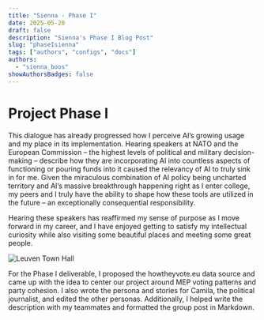 ```yaml
---
title: "Sienna - Phase I"
date: 2025-05-20
draft: false
description: "Sienna's Phase I Blog Post"
slug: "phaseIsienna"
tags: ["authors", "configs", "docs"]
authors:
  - "sienna_boos"
showAuthorsBadges: false
---
```


 # Project Phase I

This dialogue has already progressed how I perceive AI’s growing usage and my place in its implementation. Hearing speakers at NATO and the European Commission – the highest levels of political and military decision-making – describe how they are incorporating AI into countless aspects of functioning or pouring funds into it caused the relevancy of AI to truly sink in for me. Given the miraculous combination of AI policy being uncharted territory and AI’s massive breakthrough happening right as I enter college, my peers and I truly have the ability to shape how these tools are utilized in the future – an exceptionally consequential responsibility.

Hearing these speakers has reaffirmed my sense of purpose as I move forward in my career, and I have enjoyed getting to satisfy my intellectual curiosity while also visiting some beautiful places and meeting some great people.

![Leuven Town Hall](leuven_town_hall.jpeg)

For the Phase I deliverable, I proposed the howtheyvote.eu data source and came up with the idea to center our project around MEP voting patterns and party cohesion. I also wrote the persona and stories for Camila, the political journalist, and edited the other personas. Additionally, I helped write the description with my teammates and formatted the group post in Markdown.